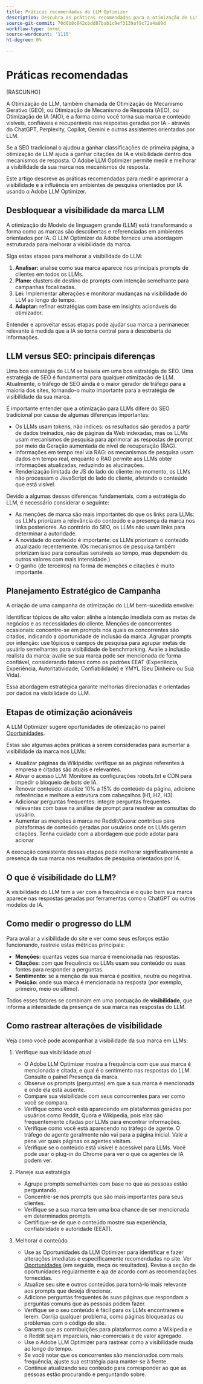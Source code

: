 ```yaml
---
title: Práticas recomendadas do LLM Optimizer
description: Descubra as práticas recomendadas para a otimização de LLM para aumentar a visibilidade da marca na pesquisa de IA. Insights para avaliação de desempenho e otimização de conteúdo.
source-git-commit: 70d0b8c042cbdd87bab1c9ef3139af9c72a4a09d
workflow-type: tm+mt
source-wordcount: '1115'
ht-degree: 0%

---
```



# Práticas recomendadas

[RASCUNHO]

A Otimização de LLM, também chamada de Otimização de Mecanismo Gerativo (GEO), ou Otimização de Mecanismo de Resposta (AEO), ou Otimização de IA (AIO), é a forma como você torna sua marca e conteúdo visíveis, confiáveis e recuperáveis nas respostas geradas por IA - através do ChatGPT, Perplexity, Copilot, Gemini e outros assistentes orientados por LLM.

Se a SEO tradicional o ajudou a ganhar classificações de primeira página, a otimização de LLM ajuda a ganhar citações de IA e visibilidade dentro dos mecanismos de resposta. O Adobe LLM Optimizer permite medir e melhorar a visibilidade da sua marca nos mecanismos de resposta.

Este artigo descreve as práticas recomendadas para medir e aprimorar a visibilidade e a influência em ambientes de pesquisa orientados por IA usando o Adobe LLM Optimizer.

## Desbloquear a visibilidade da marca LLM

A otimização do Modelo de linguagem grande (LLM) está transformando a forma como as marcas são descobertas e referenciadas em ambientes orientados por IA. O LLM Optimizer da Adobe fornece uma abordagem estruturada para melhorar a visibilidade da marca.

Siga estas etapas para melhorar a visibilidade do LLM:

1. **Analisar:** analise como sua marca aparece nos principais prompts de clientes em todos os LLMs.
2. **Plano:** clusters de destino de prompts com intenção semelhante para campanhas focalizadas.
3. **Lei:** Implementar alterações e monitorar mudanças na visibilidade do LLM ao longo do tempo.
4. **Adaptar:** refinar estratégias com base em insights acionáveis do otimizador.

<!--insert image-->

Entender e aproveitar essas etapas pode ajudar sua marca a permanecer relevante à medida que a IA se torna central para a descoberta de informações.

## LLM versus SEO: principais diferenças

Uma boa estratégia de LLM se baseia em uma boa estratégia de SEO. Uma estratégia de SEO é fundamental para qualquer otimização de LLM. Atualmente, o tráfego de SEO ainda é o maior gerador de tráfego para a maioria dos sites, tornando-o muito importante para a estratégia de visibilidade da sua marca.

É importante entender que a otimização para LLMs difere do SEO tradicional por causa de algumas diferenças importantes:

* Os LLMs usam tokens, não índices: os resultados são gerados a partir de dados treinados, não de páginas da Web indexadas, mas os LLMs usam mecanismos de pesquisa para aprimorar as respostas de prompt por meio da Geração aumentada de nível de recuperação (RAG).
* Informações em tempo real via RAG: os mecanismos de pesquisa usam dados em tempo real, enquanto o RAG permite aos LLMs obter informações atualizadas, reduzindo as alucinações.
* Renderização limitada de JS do lado do cliente: no momento, os LLMs não processam o JavaScript do lado do cliente, afetando o conteúdo que está visível.

Devido a algumas dessas diferenças fundamentais, com a estratégia do LLM, é necessário considerar o seguinte:

* As menções de marca são mais importantes do que os links para LLMs: os LLMs priorizam a relevância do conteúdo e a presença da marca nos links posteriores. Ao contrário do SEO, os LLMs não usam links para determinar a autoridade.
* A novidade do conteúdo é importante: os LLMs priorizam o conteúdo atualizado recentemente. (Os mecanismos de pesquisa também priorizam isso para consultas sensíveis ao tempo, mas dependem de outros valores com mais intensidade.)
* O ganho (de terceiros) na forma de menções e citações é muito importante.

## Planejamento Estratégico de Campanha

A criação de uma campanha de otimização do LLM bem-sucedida envolve:

Identificar tópicos de alto valor: alinhe a intenção imediata com as metas de negócios e as necessidades do cliente.
Menções de concorrentes ocasionais: concentre-se em prompts nos quais os concorrentes são citados, indicando a oportunidade de inclusão da marca.
Agrupar prompts por intenção: use tópicos e campos de pesquisa para agrupar metas de usuário semelhantes para visibilidade de benchmarking.
Avalie a inclusão realista da marca: avalie se sua marca pode ser mencionada de forma confiável, considerando fatores como os padrões EEAT (Experiência, Experiência, Autoritatividade, Confiabilidade) e YMYL (Seu Dinheiro ou Sua Vida).

Essa abordagem estratégica garante melhorias direcionadas e orientadas por dados na visibilidade do LLM.


## Etapas de otimização acionáveis

A LLM Optimizer sugere oportunidades de otimização no painel [Oportunidades](/help/dashboards/opportunities.md).

Estas são algumas ações práticas a serem consideradas para aumentar a visibilidade da marca nos LLMs:

* Atualizar páginas da Wikipédia: verifique se as páginas referentes à empresa e citadas são atuais e relevantes.
* Ativar o acesso LLM: Monitore as configurações robots.txt e CDN para impedir o bloqueio de bots de IA.
* Renovar conteúdo: atualize 10% a 15% do conteúdo da página, adicione referências e melhore a estrutura com cabeçalhos (H1, H2, H3).
* Adicionar perguntas frequentes: integre perguntas frequentes relevantes com base na análise de prompt para resolver as consultas do usuário.
* Aumentar as menções à marca no Reddit/Quora: contribua para plataformas de conteúdo geradas por usuários onde os LLMs geram citações. Tenha cuidado com a abordagem que pode adotar para acionar

A execução consistente dessas etapas pode melhorar significativamente a presença da sua marca nos resultados de pesquisa orientados por IA.



## O que é visibilidade do LLM?

A visibilidade do LLM tem a ver com a frequência e o quão bem sua marca aparece nas respostas geradas por ferramentas como o ChatGPT ou outros modelos de IA.

## Como medir o progresso do LLM

Para avaliar a visibilidade do site e ver como seus esforços estão funcionando, rastreie estas métricas principais:

* **Menções:** quantas vezes sua marca é mencionada nas respostas.
* **Citações:** com que frequência os LLMs usam seu conteúdo ou suas fontes para responder a perguntas.
* **Sentimento:** se a menção da sua marca é positiva, neutra ou negativa.
* **Posição:** onde sua marca é mencionada na resposta (por exemplo, primeiro, meio ou último).

Todos esses fatores se combinam em uma pontuação de **visibilidade**, que informa a intensidade da presença de sua marca nas respostas do LLM.

## Como rastrear alterações de visibilidade

Veja como você pode acompanhar a visibilidade da sua marca em LLMs:

1. Verifique sua visibilidade atual
   * O Adobe LLM Optimizer mostra a frequência com que sua marca é mencionada e citada, e qual é o sentimento nas respostas do LLM. Consulte o painel Presença da marca.
   * Observe os prompts (perguntas) em que a sua marca é mencionada e onde ela está ausente.
   * Compare sua visibilidade com seus concorrentes para ver como você se compara.
   * Verifique como você está aparecendo em plataformas geradas por usuários como Reddit, Quora e Wikipedia, pois elas são frequentemente citadas por LLMs para encontrar informações.
   * Verifique como você está aparecendo no tráfego de agente. O tráfego de agente geralmente não vai para a página inicial. Vale a pena ver quais páginas os agentes visitam.
   * Verifique se o conteúdo está visível e acessível para LLMs. Você pode usar o plug-in do Chrome para ver o que os agentes de IA podem ver.

1. Planeje sua estratégia
   * Agrupe prompts semelhantes com base no que as pessoas estão perguntando.
   * Concentre-se nos prompts que são mais importantes para seus clientes.
   * Verifique se a sua marca tem uma boa chance de ser mencionada em determinados prompts.
   * Certifique-se de que o conteúdo mostre sua experiência, confiabilidade e autoridade (EEAT).

1. Melhorar o conteúdo
   * Use as Oportunidades da LLM Optimizer para identificar e fazer alterações imediatas e especificamente recomendadas no site. Ver [Oportunidades](/help/dashboards/opportunities.md) (em seguida, meça os resultados). Revise a seção de oportunidades regularmente e aja de acordo com as recomendações fornecidas.
   * Atualize seu site e outros conteúdos para torná-lo mais relevante aos prompts que deseja direcionar.
   * Adicione perguntas frequentes às suas páginas que respondam a perguntas comuns que as pessoas podem fazer.
   * Verifique se o seu conteúdo é fácil para os LLMs encontrarem e lerem. Corrija qualquer problema, como páginas bloqueadas ou problemas com o código do site.
   * Garanta que as contribuições para plataformas como a Wikipedia e o Reddit sejam imparciais, não-comerciais e de valor agregado.
   * Use o Adobe LLM Optimizer para rastrear como a visibilidade muda ao longo do tempo.
   * Se você notar que os concorrentes são mencionados com mais frequência, ajuste sua estratégia para manter-se à frente.
   * Continue atualizando seu conteúdo para corresponder ao que as pessoas estão procurando e perguntando sobre.


<!-- Use the "Share of Voice" feature to see which competitors are dominating specific topics and adjust your strategy accordingly.-->

<!-- Purpose: Measure how much of the conversation your brand owns compared to competitors.
Insight:

This feature shows the percentage of visibility your brand has for specific topics compared to competitors.


Best Practice:

Use this insight to identify gaps in your visibility and focus on improving your presence in under-performing topics.-->

<!--6. Content Visibility

Purpose: Ensure LLMs can access and render your content.
Insight:

The dashboard compares what LLMs can see versus what is actually on your page.
It provides a percentage of content visibility, highlighting areas where LLMs may only see a small portion of your page due to client-side rendering issues.


Best Practice:

Use nametbd feature to render static HTML versions of your pages for LLM bots, ensuring full content visibility.
Address issues like blocked pages, robots.txt restrictions, and client-side rendering problems.-->



